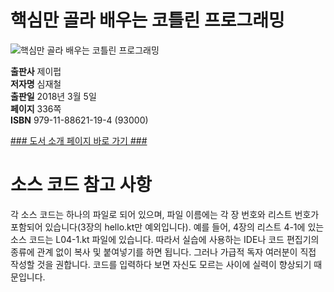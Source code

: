   
# 핵심만 골라 배우는 코틀린 프로그래밍
  

![핵심만 골라 배우는 코틀린 프로그래밍](http://image.kyobobook.co.kr/images/book/xlarge/194/x9791188621194.jpg)

**출판사** 제이펍  
**저자명** 심재철  
**출판일** 2018년 3월 5일  
**페이지** 336쪽  
**ISBN** 979-11-88621-19-4 (93000)  

[### 도서 소개 페이지 바로 가기 ###](http://jpub.tistory.com/775)

# 소스 코드 참고 사항
각 소스 코드는 하나의 파일로 되어 있으며, 파일 이름에는 각 장 번호와 리스트 번호가 포함되어 있습니다(3장의 hello.kt만 예외입니다). 예를 들어, 4장의 리스트 4-1에 있는 소스 코드는 L04-1.kt 파일에 있습니다. 따라서 실습에 사용하는 IDE나 코드 편집기의 종류에 관계 없이 복사 및 붙여넣기를 하면 됩니다. 그러나 가급적 독자 여러분이 직접 작성할 것을 권합니다. 코드를 입력하다 보면 자신도 모르는 사이에 실력이 향상되기 때문입니다.

